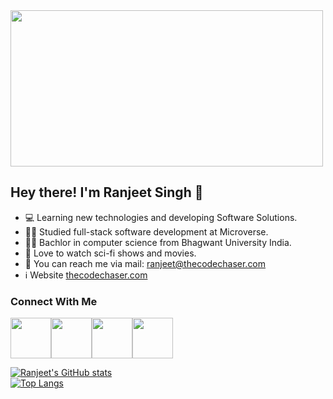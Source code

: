 <img width=500 height=250 src="https://www.aalpha.net/wp-content/uploads/2020/12/full-stack-development.gif">

## Hey there! I'm Ranjeet Singh 👋
- :computer: Learning new technologies and developing Software Solutions.
- :ok_man: Studied full-stack software development at Microverse.
- :man_student: Bachlor in computer science from Bhagwant University India.
- :rocket: Love to watch sci-fi shows and movies.
- :email: You can reach me via mail: <a href="mailto:ranjeet@thecodechaser.com">ranjeet@thecodechaser.com</a>
- :information_source: Website <a href="https://thecodechaser.com">thecodechaser.com</a>


### Connect With Me
<a href="https://facebook.com/thecodechaser"><img width="65px" src="https://img.icons8.com/doodle/2x/facebook-new.png"><a href="https://twitter.com/thecodechaser"><img width="65px" src="https://img.icons8.com/doodle/2x/twitter--v1.png"><a href="https://linkedin.com/in/thecodechaser"><img width="65px" src="https://img.icons8.com/doodle/2x/linkedin--v2.png"><a href="https://instagram.com/the_code_chaser"><img width="65px" src="https://img.icons8.com/doodle/2x/instagram-new.png">

[![Ranjeet's GitHub stats](https://github-readme-stats.vercel.app/api?username=thecodechaser&count_private=true&show_icons=true&theme=tokyonight)](https://github.com/thecodechaser)<br>
[![Top Langs](https://github-readme-stats.vercel.app/api/top-langs/?username=thecodechaser&show_icons=true&theme=tokyonight&layout=compact)](https://github.com/thecodechaser)


  
  
